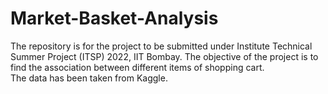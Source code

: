 # Market-Basket-Analysis
The repository is for the project to be submitted under Institute Technical Summer Project (ITSP) 2022, IIT Bombay. The objective of the project is to find the association between different items of shopping cart.\
The data has been taken from Kaggle.
